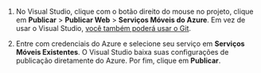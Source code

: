 
1. No Visual Studio, clique com o botão direito do mouse no projeto, clique em **Publicar** > **Publicar Web** > **Serviços Móveis do Azure**. Em vez de usar o Visual Studio, [você também poderá usar o Git](../articles/mobile-services/mobile-services-dotnet-backend-store-code-source-control.md).

2. Entre com credenciais do Azure e selecione seu serviço em **Serviços Móveis Existentes**. O Visual Studio baixa suas configurações de publicação diretamente do Azure. Por fim, clique em **Publicar**.

<!---HONumber=July15_HO1-->